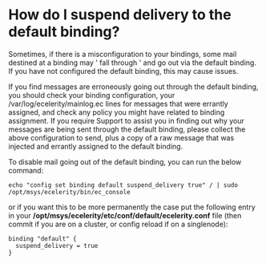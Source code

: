 # How do I suspend delivery to the default binding?

Sometimes, if there is a misconfiguration to your bindings, some mail destined at a binding may ' fall through ' and go out via the default binding. If you have not configured the default binding,  this may cause issues. 

If you find messages are erroneously going out through the default binding, you should check your binding configuration, your /var/log/ecelerity/mainlog.ec lines for messages that were errantly assigned, and check any policy you might have related to binding assignment.  If you require Support to assist you in finding out why your messages are being sent through the default binding, please collect the above configuration to send,  plus  a copy of a raw message that was injected and errantly assigned to the default binding. 

To disable mail going out of the default binding, you can run the below command:

```
echo "config set binding default suspend_delivery true" / | sudo /opt/msys/ecelerity/bin/ec_console
```

or if you want this to be more permanently the case put the following entry in your **/opt/msys/ecelerity/etc/conf/default/ecelerity.conf** file (then commit if you are on a cluster, or config reload if on a singlenode):

```
binding "default" {
  suspend_delivery = true
}
```
